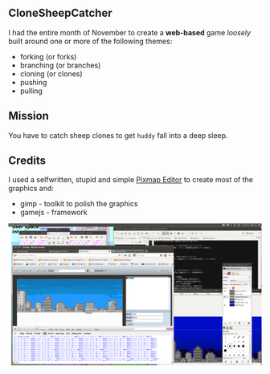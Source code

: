 ## CloneSheepCatcher

I had the entire month of November to create a **web-based** game *loosely* built around one or more of the following themes:

* forking (or forks)
* branching (or branches)
* cloning (or clones)
* pushing
* pulling

## Mission

You have to catch sheep clones to get `huddy` fall into a deep sleep.


## Credits

I used a selfwritten, stupid and simple [Pixmap Editor](http://pce.github.com/html5/pixmap.html) to create most of the graphics and:

* gimp   - toolkit to polish the graphics 
* gamejs - framework


![](https://github.com/pce/game-off-2012/blob/master/screenshot.png)
